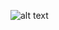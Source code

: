 ![alt text](https://github.com/Nasmy/node-express-ts-boilerplate.git/blob/main/CodeSpider-300x300.jpeg?raw=true)